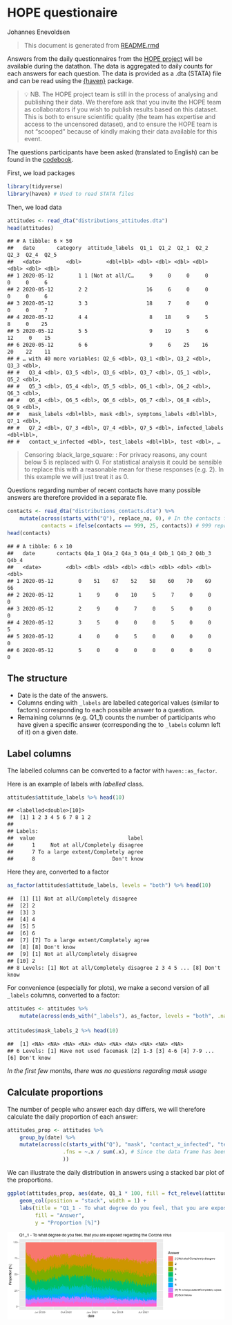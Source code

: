 HOPE questionaire
================
Johannes Enevoldsen

> This document is generated from [README.rmd](README.rmd)

Answers from the daily questionnaires from the [HOPE
project](https://hope-project.dk/#/) will be available during the
datathon. The data is aggregated to daily counts for each answers for
each question. The data is provided as a .dta (STATA) file and can be
read using the [{haven}](https://haven.tidyverse.org/) package.

> :bulb: NB. The HOPE project team is still in the process of analysing
> and publishing their data. We therefore ask that you invite the HOPE
> team as collaborators if you wish to publish results based on this
> dataset. This is both to ensure scientific quality (the team has
> expertise and access to the uncensored dataset), and to ensure the
> HOPE team is not “scooped” because of kindly making their data
> available for this event.

The questions participants have been asked (translated to English) can
be found in the [codebook](./questions.md).

First, we load packages

``` r
library(tidyverse)
library(haven) # Used to read STATA files
```

Then, we load data

``` r
attitudes <- read_dta("distributions_attitudes.dta")
head(attitudes)
```

    ## # A tibble: 6 × 50
    ##   date       category  attitude_labels  Q1_1  Q1_2  Q2_1  Q2_2  Q2_3  Q2_4  Q2_5
    ##   <date>        <dbl>        <dbl+lbl> <dbl> <dbl> <dbl> <dbl> <dbl> <dbl> <dbl>
    ## 1 2020-05-12        1 1 [Not at all/C…     9     0     0     0     0     0     6
    ## 2 2020-05-12        2 2                   16     6     0     0     0     0     6
    ## 3 2020-05-12        3 3                   18     7     0     0     0     0     7
    ## 4 2020-05-12        4 4                    8    18     9     5     8     0    25
    ## 5 2020-05-12        5 5                    9    19     5     6    12     0    15
    ## 6 2020-05-12        6 6                    9     6    25    16    20    22    11
    ## # … with 40 more variables: Q2_6 <dbl>, Q3_1 <dbl>, Q3_2 <dbl>, Q3_3 <dbl>,
    ## #   Q3_4 <dbl>, Q3_5 <dbl>, Q3_6 <dbl>, Q3_7 <dbl>, Q5_1 <dbl>, Q5_2 <dbl>,
    ## #   Q5_3 <dbl>, Q5_4 <dbl>, Q5_5 <dbl>, Q6_1 <dbl>, Q6_2 <dbl>, Q6_3 <dbl>,
    ## #   Q6_4 <dbl>, Q6_5 <dbl>, Q6_6 <dbl>, Q6_7 <dbl>, Q6_8 <dbl>, Q6_9 <dbl>,
    ## #   mask_labels <dbl+lbl>, mask <dbl>, symptoms_labels <dbl+lbl>, Q7_1 <dbl>,
    ## #   Q7_2 <dbl>, Q7_3 <dbl>, Q7_4 <dbl>, Q7_5 <dbl>, infected_labels <dbl+lbl>,
    ## #   contact_w_infected <dbl>, test_labels <dbl+lbl>, test <dbl>, …

> Censoring :black\_large\_square: : For privacy reasons, any count
> below 5 is replaced with 0. For statistical analysis it could be
> sensible to replace this with a reasonable mean for these responses
> (e.g. 2). In this example we will just treat it as 0.

Questions regarding number of recent contacts have many possible answers
are therefore provided in a separate file.

``` r
contacts <- read_dta("distributions_contacts.dta") %>% 
    mutate(across(starts_with("Q"), replace_na, 0), # In the contacts file, NA represents < 5 responses
           contacts = ifelse(contacts == 999, 25, contacts)) # 999 represents >20 contacts. In this example we treat this as 25 contacts.
head(contacts)
```

    ## # A tibble: 6 × 10
    ##   date       contacts Q4a_1 Q4a_2 Q4a_3 Q4a_4 Q4b_1 Q4b_2 Q4b_3 Q4b_4
    ##   <date>        <dbl> <dbl> <dbl> <dbl> <dbl> <dbl> <dbl> <dbl> <dbl>
    ## 1 2020-05-12        0    51    67    52    58    60    70    69    66
    ## 2 2020-05-12        1     9     0    10     5     7     0     0     0
    ## 3 2020-05-12        2     9     0     7     0     5     0     0     0
    ## 4 2020-05-12        3     5     0     0     0     5     0     0     5
    ## 5 2020-05-12        4     0     0     5     0     0     0     0     0
    ## 6 2020-05-12        5     0     0     0     0     0     0     0     0

## The structure

-   Date is the date of the answers.
-   Columns ending with `_labels` are labelled categorical values
    (similar to factors) corresponding to each possible answer to a
    question.
-   Remaining columns (e.g. Q1\_1) counts the number of participants who
    have given a specific answer (corresponding the to `_labels` column
    left of it) on a given date.

## Label columns

The labelled columns can be converted to a factor with
`haven::as_factor`.

Here is an example of labels with *labelled* class.

``` r
attitudes$attitude_labels %>% head(10)
```

    ## <labelled<double>[10]>
    ##  [1] 1 2 3 4 5 6 7 8 1 2
    ## 
    ## Labels:
    ##  value                              label
    ##      1     Not at all/Completely disagree
    ##      7 To a large extent/Completely agree
    ##      8                         Don't know

Here they are, converted to a factor

``` r
as_factor(attitudes$attitude_labels, levels = "both") %>% head(10)
```

    ##  [1] [1] Not at all/Completely disagree    
    ##  [2] 2                                     
    ##  [3] 3                                     
    ##  [4] 4                                     
    ##  [5] 5                                     
    ##  [6] 6                                     
    ##  [7] [7] To a large extent/Completely agree
    ##  [8] [8] Don't know                        
    ##  [9] [1] Not at all/Completely disagree    
    ## [10] 2                                     
    ## 8 Levels: [1] Not at all/Completely disagree 2 3 4 5 ... [8] Don't know

For convenience (especially for plots), we make a second version of all
`_labels` columns, converted to a factor:

``` r
attitudes <- attitudes %>% 
    mutate(across(ends_with("_labels"), as_factor, levels = "both", .names = "{.col}_2"))

attitudes$mask_labels_2 %>% head(10)
```

    ##  [1] <NA> <NA> <NA> <NA> <NA> <NA> <NA> <NA> <NA> <NA>
    ## 6 Levels: [1] Have not used facemask [2] 1-3 [3] 4-6 [4] 7-9 ... [6] Don't know

*In the first few months, there was no questions regarding mask usage*

## Calculate proportions

The number of people who answer each day differs, we will therefore
calculate the daily proportion of each answer:

``` r
attitudes_prop <- attitudes %>% 
    group_by(date) %>% 
    mutate(across(c(starts_with("Q"), "mask", "contact_w_infected", "test", "selfisolation", "selfisolation1", "vaccination"), 
                  .fns = ~.x / sum(.x), # Since the data frame has been grouped by day, the sum will be calculated for each day.
                  ))
```

We can illustrate the daily distribution in answers using a stacked bar
plot of the proportions.

``` r
ggplot(attitudes_prop, aes(date, Q1_1 * 100, fill = fct_relevel(attitude_labels_2, "Don't know", after = Inf))) +
    geom_col(position = "stack", width = 1) +
    labs(title = "Q1_1 - To what degree do you feel, that you are exposed regarding the Corona virus",
         fill = "Answer",
         y = "Proportion [%]")
```

![](figs/unnamed-chunk-8-1.png)<!-- -->
